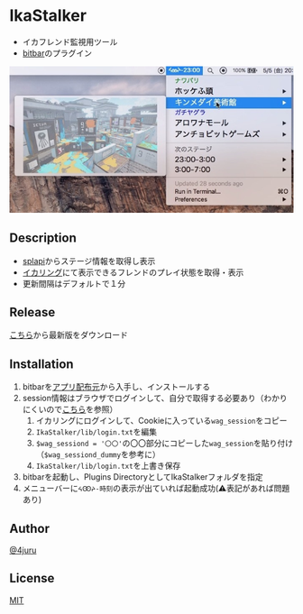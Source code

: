 # IkaStalker
* イカフレンド監視用ツール
* [bitbar](https://getbitbar.com)のプラグイン

![](lib/menu.jpg)

## Description
* [splapi](https://splapi.fetus.jp)からステージ情報を取得し表示
* [イカリング](https://splatoon.nintendo.net)にて表示できるフレンドのプレイ状態を取得・表示
* 更新間隔はデフォルトで１分

## Release
[こちら](https://github.com/4juru/IkaStalker/releases/latest)から最新版をダウンロード

## Installation
1. bitbarを[アプリ配布元](https://github.com/matryer/bitbar/releases/latest)から入手し、インストールする
2. session情報はブラウザでログインして、自分で取得する必要あり（わかりにくいので[こちら](lib/getcookie.md)を参照）
	1. イカリングにログインして、Cookieに入っている`wag_session`をコピー
	2. `IkaStalker/lib/login.txt`を編集
	3. `$wag_sessiond = '〇〇'`の〇〇部分にコピーした`wag_session`を貼り付け（`$wag_sessiond_dummy`を参考に）
	4. `IkaStalker/lib/login.txt`を上書き保存
3. bitbarを起動し、Plugins DirectoryとしてIkaStalkerフォルダを指定
4. メニューバーに`ᔦꙬᔨ-時刻`の表示が出ていれば起動成功(⚠️表記があれば問題あり)

## Author

[@4juru](https://twitter.com/4juru)

## License

[MIT](http://b4b4r07.mit-license.org)